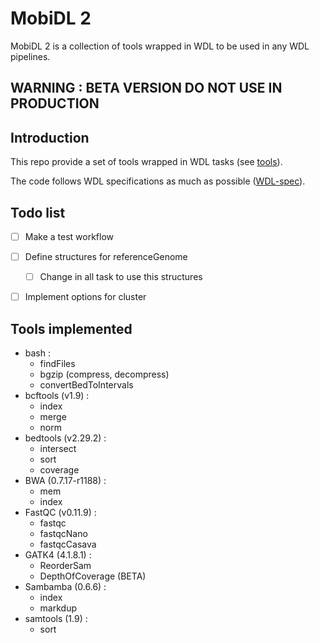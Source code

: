 # MobiDL 2

MobiDL 2 is a collection of tools wrapped in WDL to be used in any WDL pipelines.

## __WARNING : BETA VERSION DO NOT USE IN PRODUCTION__

## Introduction

This repo provide a set of tools wrapped in WDL tasks (see [tools](#tools-implemented)).

The code follows WDL specifications as much as possible ([WDL-spec](https://github.com/openwdl/wdl/blob/main/versions/1.0/SPEC.md)).

## Todo list

- [ ] Make a test workflow
- [ ] Define structures for referenceGenome
	- [ ] Change in all task to use this structures
- [ ] Implement options for cluster


## Tools implemented

- bash :
	- findFiles
	- bgzip (compress, decompress)
	- convertBedToIntervals
- bcftools (v1.9) :
	- index
	- merge
	- norm
- bedtools (v2.29.2) :
	- intersect
	- sort
	- coverage
- BWA (0.7.17-r1188) :
	- mem
	- index
- FastQC (v0.11.9) :
	- fastqc
	- fastqcNano
	- fastqcCasava
- GATK4 (4.1.8.1) :
	- ReorderSam
	- DepthOfCoverage (BETA)
- Sambamba (0.6.6) :
	- index
	- markdup
- samtools (1.9) :
	- sort
